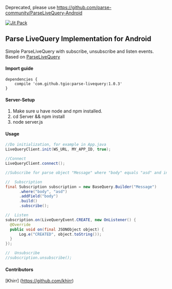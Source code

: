 Deprecated, please use https://github.com/parse-community/ParseLiveQuery-Android

[![Jit Pack](https://img.shields.io/badge/JitPack-ParseLiveQUery-green.svg)](https://jitpack.io/#tgio/ParseLiveQuery/-SNAPSHOT)
## Parse LiveQuery Implementation for Android
Simple ParseLiveQuery with subscribe, unsubscribe and listen events.
Based on [ParseLiveQuery](https://github.com/TGIO/ParseLiveQuery)

#### Import guide

```
dependencies {
    compile 'com.github.tgio:parse-livequery:1.0.3'
}
```

#### Server-Setup

1. Make sure u have node and npm installed.
2. cd Server && npm install
3. node server.js


#### Usage


  ```java
//Do initialization, for example in App.java
LiveQueryClient.init(WS_URL, MY_APP_ID, true);

//Connect
LiveQueryClient.connect();

//Subscribe for parse object "Message" where "body" equals "asd" and include "body" field in response

//  Subscription
final Subscription subscription = new BaseQuery.Builder("Message")
        .where("body", "asd")
        .addField("body")
        .build()
        .subscribe();

//  Listen
subscription.on(LiveQueryEvent.CREATE, new OnListener() {
    @Override
    public void on(final JSONObject object) {
        Log.e("CREATED", object.toString());
    }
});

//  Unsubscribe
//subscription.unsubscribe();

  ```
  
#### Contributors
[Khirr] (https://github.com/khirr)
